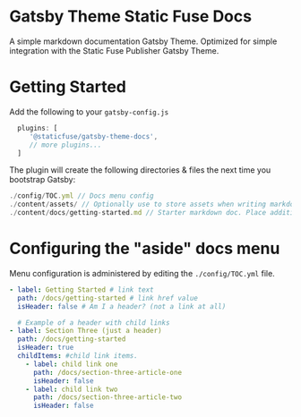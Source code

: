 # Gatsby Theme Static Fuse Docs

A simple markdown documentation Gatsby Theme. Optimized for simple integration with the Static Fuse Publisher Gatsby Theme.

# Getting Started

Add the following to your `gatsby-config.js`
```javascript
  plugins: [
     '@staticfuse/gatsby-theme-docs',
     // more plugins...
  ]
```

The plugin will create the following directories & files the next time you bootstrap Gatsby:

```javascript
./config/TOC.yml // Docs menu config
./content/assets/ // Optionally use to store assets when writing markdown
./content/docs/getting-started.md // Starter markdown doc. Place additional docs as siblings here.
```

# Configuring the "aside" docs menu

Menu configuration is administered by editing the `./config/TOC.yml` file.
```yaml
- label: Getting Started # link text
  path: /docs/getting-started # link href value
  isHeader: false # Am I a header? (not a link at all)

  # Example of a header with child links
- label: Section Three (just a header)
  path: /docs/getting-started
  isHeader: true
  childItems: #child link items.
    - label: child link one
      path: /docs/section-three-article-one
      isHeader: false
    - label: child link two
      path: /docs/section-three-article-two
      isHeader: false
```
